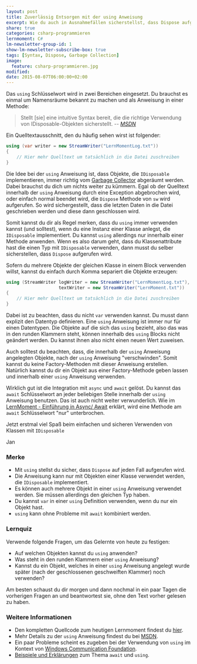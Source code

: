 ```yaml
---
layout: post
title: Zuverlässig Entsorgen mit der using Anweisung
excerpt: Wie du auch in Ausnahmefällen sicherstellst, dass Dispose aufgerufen wird.
share: true
categories: csharp-programmieren
lernmoment: C#
lm-newsletter-group-id: 1
show-lm-newsletter-subscribe-box: true
tags: [Syntax, Dispose, Garbage Collection]
image:
  feature: csharp-programmieren.jpg
modified:
date: 2015-08-07T06:00:00+02:00
---
```


Das `using` Schlüsselwort wird in zwei Bereichen eingesetzt. Du brauchst es einmal um Namensräume bekannt zu machen und als Anweisung in einer Methode:

> Stellt [sie] eine intuitive Syntax bereit, die die richtige Verwendung von IDisposable-Objekten sicherstellt.
> -- <cite>[MSDN](https://msdn.microsoft.com/de-de/library/yh598w02.aspx)</cite>

Ein Quelltextausschnitt, den du häufig sehen wirst ist folgender:

```cs
using (var writer = new StreamWriter("LernMomentLog.txt")) 
{
	// Hier mehr Quelltext um tatsächlich in die Datei zuschreiben
}
```

Die Idee bei der `using` Anweisung ist, dass Objekte, die `IDisposable` implementieren, immer richtig vom [Garbage Collector](/csharp-programmieren/der-garbage-collector/) abgeräumt werden. Dabei brauchst du dich um nichts weiter zu kümmern. Egal ob der Quelltext innerhalb der `using` Anweisung durch eine Exception abgebrochen wird, oder einfach normal beendet wird, die `Dispose` Methode von `sw` wird aufgerufen. So wird sichergestellt, dass die letzten Daten in die Datei geschrieben werden und diese dann geschlossen wird.

Somit kannst du dir als Regel merken, dass du `using` immer verwenden kannst (und solltest), wenn du eine Instanz einer Klasse anlegst, die `IDisposable` implementiert. Du kannst `using` allerdings nur innerhalb einer Methode anwenden. Wenn es also darum geht, dass du Klassenattribute hast die einen Typ mit `IDisposable` verwenden, dann musst du selber sicherstellen, dass `Dispose` aufgerufen wird.

Sofern du mehrere Objekte der gleichen Klasse in einem Block verwenden willst, kannst du einfach durch Komma separiert die Objekte erzeugen:

```cs
using (StreamWriter logWriter = new StreamWriter("LernMomentLog.txt"),
		   			textWriter = new StreamWriter("LernMoment.txt"))
{
	// Hier mehr Quelltext um tatsächlich in die Datei zuschreiben
}
```

Dabei ist zu beachten, dass du nicht `var` verwenden kannst. Du musst dann explizit den Datentyp definieren. Eine `using` Anweisung ist immer nur für einen Datentypen. Die Objekte auf die sich das `using` bezieht, also das was in den runden Klammern steht, können innerhalb des `using` Blocks nicht geändert werden. Du kannst ihnen also nicht einen neuen Wert zuweisen.

Auch solltest du beachten, dass, die innerhalb der `using` Anweisung angelegten Objekte, nach der `using` Anweisung "verschwinden". Somit kannst du keine Factory-Methoden mit dieser Anweisung erstellen. Natürlich kannst du dir ein Objekt aus einer Factory-Methode geben lassen und innerhalb einer `using` Anweisung verwenden.

Wirklich gut ist die Integration mit `async` und `await` gelöst. Du kannst das `await` Schlüsselwort an jeder beliebigen Stelle innerhalb der `using` Anweisung benutzen. Das ist auch nicht weiter verwunderlich. Wie im [LernMoment - Einführung in Async/ Await](/csharp-programmieren/einfuehrung-in-async-und-await/) erklärt, wird eine Methode am `await` Schlüsselwort "nur" unterbrochen.

Jetzt erstmal viel Spaß beim einfachen und sicheren Verwenden von Klassen mit `IDisposable`

Jan


### Merke

-	Mit `using` stellst du sicher, dass `Dispose` auf jeden Fall aufgerufen wird.
-	Die Anweisung kann nur mit Objekten einer Klasse verwendet werden, die `IDisposable` implementiert.
-	Es können auch mehrere Objekt in einer `using` Anweisung verwendet werden. Sie müssen allerdings den gleichen Typ haben.
-	Du kannst `var` in einer `using` Definition verwenden, wenn du nur ein Objekt hast.
-	`using` kann ohne Probleme mit `await` kombiniert werden.

### Lernquiz 

Verwende folgende Fragen, um das Gelernte von heute zu festigen:

-	Auf welchen Objekten kannst du `using` anwenden?
-	Was steht in den runden Klammern einer `using` Anweisung?
-	Kannst du ein Objekt, welches in einer `using` Anweisung angelegt wurde später (nach der geschlossenen geschweiften Klammer) noch verwenden?

Am besten schaust du dir morgen und dann nochmal in ein paar Tagen die vorherigen Fragen an und beantwortest sie, ohne den Text vorher gelesen zu haben.

### Weitere Informationen

-	Den kompletten Quellcode zum heutigen Lernmoment findest du [hier](https://github.com/LernMoment/csharp/tree/master/UsingAnweisung).
-	Mehr Details zu der `using` Anweisung findest du bei [MSDN](https://msdn.microsoft.com/de-de/library/yh598w02.aspx).
-	Ein paar Probleme scheint es zugeben bei der Verwendung von `using` im Kontext von [Windows Communication Foundation](https://msdn.microsoft.com/de-de/library/aa355056.aspx).
-	[Beispiele und Erklärungen](http://stackoverflow.com/questions/16566547/do-using-statements-and-await-keywords-play-nicely-in-c-sharp) zum Thema `await` und `using`.
